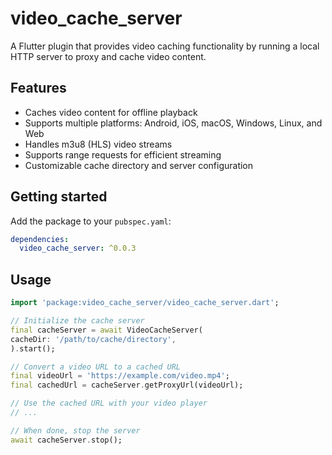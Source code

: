 # video_cache_server

A Flutter plugin that provides video caching functionality by running a local HTTP server to proxy and cache video content.

## Features

- Caches video content for offline playback
- Supports multiple platforms: Android, iOS, macOS, Windows, Linux, and Web
- Handles m3u8 (HLS) video streams
- Supports range requests for efficient streaming
- Customizable cache directory and server configuration

## Getting started

Add the package to your `pubspec.yaml`:

```yaml  
dependencies:  
  video_cache_server: ^0.0.3
```

## Usage
```dart  
import 'package:video_cache_server/video_cache_server.dart';

// Initialize the cache server  
final cacheServer = await VideoCacheServer(
cacheDir: '/path/to/cache/directory',
).start();

// Convert a video URL to a cached URL  
final videoUrl = 'https://example.com/video.mp4';
final cachedUrl = cacheServer.getProxyUrl(videoUrl);

// Use the cached URL with your video player  
// ...  

// When done, stop the server  
await cacheServer.stop();
```
